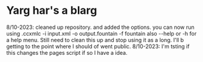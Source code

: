# Yarg har's a blarg
8/10-2023:
cleaned up repository. and added the options.
you can now run using .ccxmlc -i input.xml -o output.fountain -f fountain
also --help or -h for a help menu.
Still need to clean this up and stop using it as a long. I'll b getting to the point where I should of went public.
8/10-2023:
I'm tsting if this changes the pages script if so I have a idea.